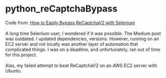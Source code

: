 # python_reCaptchaBypass

Code from: [How to Easily Bypass ReCaptchaV2 with Selenium](https://medium.com/analytics-vidhya/how-to-easily-bypass-recaptchav2-with-selenium-7f7a9a44fa9e)
<br />
<br />
A long time Selenium user, I wondered if it was possible. The Medium post was outdated. I  updated dependencies, versions. However, running on an EC2 server and  not locally was another layer of automation that complicated things. I was on a deadline, and unfortunately, ran out of time for this project. 
<br />
<br />
Alas, my failed attempt to beat ReCaptchaV2 on an AWS EC2 server with Ubuntu. 


